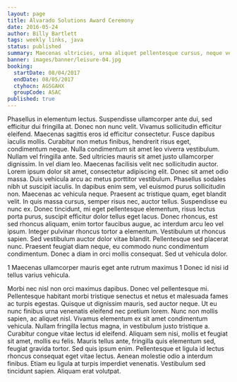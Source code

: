 ```yaml
---
layout: page
title: Alvarado Solutions Award Ceremony
date: 2016-05-24
author: Billy Bartlett
tags: weekly links, java
status: published
summary: Maecenas ultricies, urna aliquet pellentesque cursus, neque velit.
banner: images/banner/leisure-04.jpg
booking:
  startDate: 08/04/2017
  endDate: 08/05/2017
  ctyhocn: AGSGAHX
  groupCode: ASAC
published: true
---
```

Phasellus in elementum lectus. Suspendisse ullamcorper ante dui, sed efficitur dui fringilla at. Donec non nunc velit. Vivamus sollicitudin efficitur eleifend. Maecenas sagittis eros id efficitur consectetur. Fusce dapibus iaculis mollis. Curabitur non metus finibus, hendrerit risus eget, condimentum neque. Nulla condimentum sit amet leo viverra vestibulum. Nullam vel fringilla ante. Sed ultricies mauris sit amet justo ullamcorper dignissim. In vel diam leo. Maecenas facilisis velit nec sollicitudin auctor. Lorem ipsum dolor sit amet, consectetur adipiscing elit. Donec sit amet odio massa.
Duis vehicula arcu ac metus porttitor vestibulum. Phasellus sodales nibh ut suscipit iaculis. In dapibus enim sem, vel euismod purus sollicitudin non. Maecenas ac vehicula neque. Praesent ac tristique quam, eget blandit velit. In quis massa cursus, semper risus nec, auctor tellus. Suspendisse eu nunc ex. Donec tincidunt, mi eget pellentesque elementum, risus lectus porta purus, suscipit efficitur dolor tellus eget lacus. Donec rhoncus, est sed rhoncus aliquam, enim tortor faucibus augue, ac interdum arcu leo vel ipsum. Integer pulvinar rhoncus tortor a elementum. Vestibulum ut rhoncus sapien. Sed vestibulum auctor dolor vitae blandit. Pellentesque sed placerat nunc. Praesent feugiat diam neque, eu commodo nunc condimentum condimentum. Donec a diam in orci mollis consequat. Sed ut vehicula dolor.

1 Maecenas ullamcorper mauris eget ante rutrum maximus
1 Donec id nisi id tellus varius vehicula.

Morbi nec nisl non orci maximus dapibus. Donec vel pellentesque mi. Pellentesque habitant morbi tristique senectus et netus et malesuada fames ac turpis egestas. Quisque ut dignissim mauris, sed auctor neque. Ut eu nunc finibus urna venenatis eleifend nec pretium lorem. Nunc non mollis sapien, ac aliquet nisl. Vivamus elementum ex sit amet condimentum vehicula. Nullam fringilla lectus magna, in vestibulum justo tristique a.
Curabitur congue vitae lectus id eleifend. Aliquam sem nisi, mollis et feugiat sit amet, mollis eu felis. Mauris tellus ante, fringilla quis elementum sed, feugiat gravida tortor. Sed quis ipsum enim. Pellentesque et ligula id lectus rhoncus consequat eget vitae lectus. Aenean molestie odio a interdum finibus. Etiam eu ligula at turpis imperdiet venenatis. Vestibulum sed tincidunt sapien. Aliquam erat volutpat.
